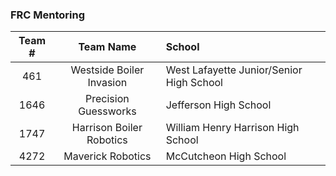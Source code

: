 ### FRC Mentoring

  | Team # | Team Name | School |
  |:---:|:---:|:---|
  | 461 | Westside Boiler Invasion | West Lafayette Junior/Senior High School |
  | 1646 | Precision Guessworks | Jefferson High School |
  | 1747 | Harrison Boiler Robotics | William Henry Harrison High School |
  | 4272 | Maverick Robotics | McCutcheon High School |

